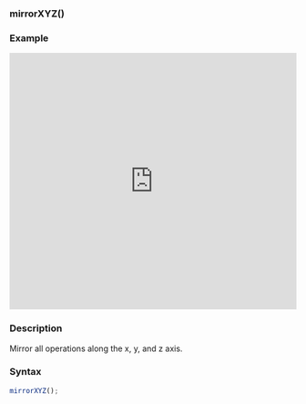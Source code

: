 ### mirrorXYZ()

### Example

<iframe width="100%" height="450px" src="https://shaderpark.com/sculpture/-LjxP07okb4EhK-ppzpt?example=true&embed=true" frameborder="0"></iframe>

### Description
Mirror all operations along the x, y, and z axis.

### Syntax
```js
mirrorXYZ();
```